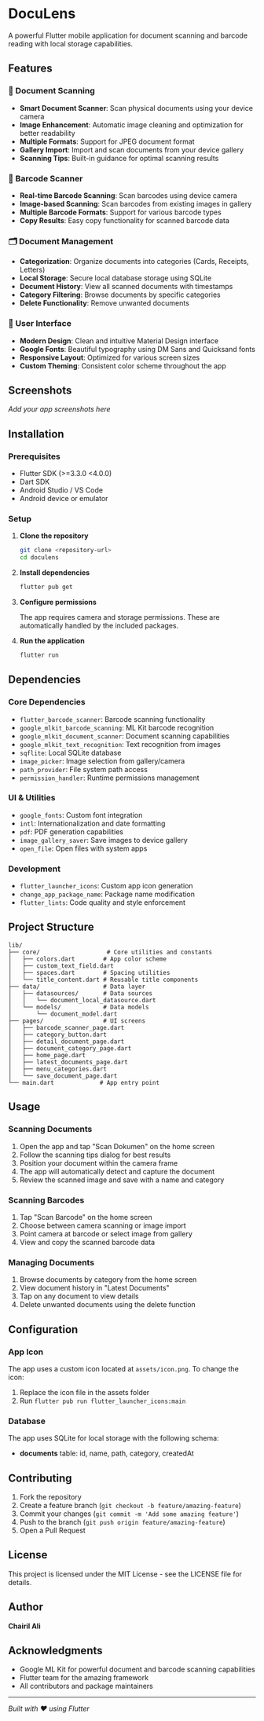 # DocuLens

A powerful Flutter mobile application for document scanning and barcode reading with local storage capabilities.

## Features

### 📄 Document Scanning
- **Smart Document Scanner**: Scan physical documents using your device camera
- **Image Enhancement**: Automatic image cleaning and optimization for better readability
- **Multiple Formats**: Support for JPEG document format
- **Gallery Import**: Import and scan documents from your device gallery
- **Scanning Tips**: Built-in guidance for optimal scanning results

### 📱 Barcode Scanner
- **Real-time Barcode Scanning**: Scan barcodes using device camera
- **Image-based Scanning**: Scan barcodes from existing images in gallery
- **Multiple Barcode Formats**: Support for various barcode types
- **Copy Results**: Easy copy functionality for scanned barcode data

### 🗂️ Document Management
- **Categorization**: Organize documents into categories (Cards, Receipts, Letters)
- **Local Storage**: Secure local database storage using SQLite
- **Document History**: View all scanned documents with timestamps
- **Category Filtering**: Browse documents by specific categories
- **Delete Functionality**: Remove unwanted documents

### 🎨 User Interface
- **Modern Design**: Clean and intuitive Material Design interface
- **Google Fonts**: Beautiful typography using DM Sans and Quicksand fonts
- **Responsive Layout**: Optimized for various screen sizes
- **Custom Theming**: Consistent color scheme throughout the app

## Screenshots

*Add your app screenshots here*

## Installation

### Prerequisites
- Flutter SDK (>=3.3.0 <4.0.0)
- Dart SDK
- Android Studio / VS Code
- Android device or emulator

### Setup

1. **Clone the repository**
   ```bash
   git clone <repository-url>
   cd doculens
   ```

2. **Install dependencies**
   ```bash
   flutter pub get
   ```

3. **Configure permissions**
   
   The app requires camera and storage permissions. These are automatically handled by the included packages.

4. **Run the application**
   ```bash
   flutter run
   ```

## Dependencies

### Core Dependencies
- `flutter_barcode_scanner`: Barcode scanning functionality
- `google_mlkit_barcode_scanning`: ML Kit barcode recognition
- `google_mlkit_document_scanner`: Document scanning capabilities
- `google_mlkit_text_recognition`: Text recognition from images
- `sqflite`: Local SQLite database
- `image_picker`: Image selection from gallery/camera
- `path_provider`: File system path access
- `permission_handler`: Runtime permissions management

### UI & Utilities
- `google_fonts`: Custom font integration
- `intl`: Internationalization and date formatting
- `pdf`: PDF generation capabilities
- `image_gallery_saver`: Save images to device gallery
- `open_file`: Open files with system apps

### Development
- `flutter_launcher_icons`: Custom app icon generation
- `change_app_package_name`: Package name modification
- `flutter_lints`: Code quality and style enforcement

## Project Structure

```
lib/
├── core/                   # Core utilities and constants
│   ├── colors.dart        # App color scheme
│   ├── custom_text_field.dart
│   ├── spaces.dart        # Spacing utilities
│   └── title_content.dart # Reusable title components
├── data/                  # Data layer
│   ├── datasources/       # Data sources
│   │   └── document_local_datasource.dart
│   └── models/            # Data models
│       └── document_model.dart
├── pages/                 # UI screens
│   ├── barcode_scanner_page.dart
│   ├── category_button.dart
│   ├── detail_document_page.dart
│   ├── document_category_page.dart
│   ├── home_page.dart
│   ├── latest_documents_page.dart
│   ├── menu_categories.dart
│   └── save_document_page.dart
└── main.dart             # App entry point
```

## Usage

### Scanning Documents
1. Open the app and tap "Scan Dokumen" on the home screen
2. Follow the scanning tips dialog for best results
3. Position your document within the camera frame
4. The app will automatically detect and capture the document
5. Review the scanned image and save with a name and category

### Scanning Barcodes
1. Tap "Scan Barcode" on the home screen
2. Choose between camera scanning or image import
3. Point camera at barcode or select image from gallery
4. View and copy the scanned barcode data

### Managing Documents
1. Browse documents by category from the home screen
2. View document history in "Latest Documents"
3. Tap on any document to view details
4. Delete unwanted documents using the delete function

## Configuration

### App Icon
The app uses a custom icon located at `assets/icon.png`. To change the icon:
1. Replace the icon file in the assets folder
2. Run `flutter pub run flutter_launcher_icons:main`

### Database
The app uses SQLite for local storage with the following schema:
- **documents** table: id, name, path, category, createdAt

## Contributing

1. Fork the repository
2. Create a feature branch (`git checkout -b feature/amazing-feature`)
3. Commit your changes (`git commit -m 'Add some amazing feature'`)
4. Push to the branch (`git push origin feature/amazing-feature`)
5. Open a Pull Request

## License

This project is licensed under the MIT License - see the LICENSE file for details.

## Author

**Chairil Ali**

## Acknowledgments

- Google ML Kit for powerful document and barcode scanning capabilities
- Flutter team for the amazing framework
- All contributors and package maintainers

---

*Built with ❤️ using Flutter*
